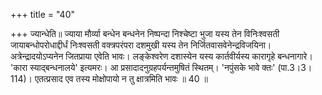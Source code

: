 +++
title = "40"

+++
ज्यान्धेति॥ ज्याया मौर्व्या बन्धेन बन्धनेन निष्पन्दा निश्चेष्टा भुजा यस्य तेन विनिःश्वसती जायाबन्धोपरोधाद्दीर्धं निःश्वसती वक्त्रपरंपरा दशमुखी यस्य तेन निर्जितवासवेनेन्द्रविजयिना। अत्रेन्द्रादयोऽप्यनेन जितप्राया एवेति भावः। लङ्केश्वरेण दशास्येन यस्य कार्तवीर्यस्य कारागृहे बन्धनागारे। 'कारा स्याद्बन्धनालये' इत्यमरः। आ प्रसादादनुग्रहपर्यन्तमुषितं स्थितम्। 'नपुंसके भावे क्तः' (पा.3।3।114)। एतत्प्रसाद एव तस्य मोक्षोपायो न तु क्षात्रमिति भावः ॥ 40 ॥